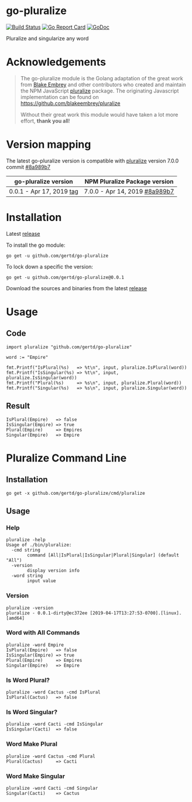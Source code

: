 # go-pluralize
[![Build Status](https://travis-ci.org/gertd/go-pluralize.svg?branch=master)](https://travis-ci.org/gertd/go-pluralize) 
[![Go Report Card](https://goreportcard.com/badge/github.com/gertd/go-pluralize)](https://goreportcard.com/report/github.com/gertd/go-pluralize) 
[![GoDoc](https://godoc.org/github.com/gertd/go-pluralize?status.svg)](https://godoc.org/github.com/gertd/go-pluralize)

Pluralize and singularize any word

# Acknowledgements
> The go-pluralize module is the  Golang adaptation of the great work from [Blake Embrey](https://www.npmjs.com/~blakeembrey) and other contributors who created and maintain the NPM JavaScript [pluralize](https://www.npmjs.com/package/pluralize) package.
> The originating Javascript implementation can be found on https://github.com/blakeembrey/pluralize
> 
> Without their great work this module would have taken a lot more effort, **thank you all**!

# Version mapping

The latest go-pluralize version is compatible with [pluralize](https://www.npmjs.com/package/pluralize) version 7.0.0 commit [#8a989b7](https://github.com/blakeembrey/pluralize/commit/8a989b7dbe9ff145201be5af360c0694eadab5ff)

| go-pluralize version  | NPM Pluralize Package version |
| ------------- | ------------- |
| 0.0.1 - Apr 17, 2019 [tag](https://github.com/gertd/go-pluralize/tree/v0.0.1) | 7.0.0 - Apr 14, 2019 [#8a989b7](https://github.com/blakeembrey/pluralize/commit/8a989b7dbe9ff145201be5af360c0694eadab5ff)  |

# Installation

Latest [release](https://github.com/gertd/go-pluralize/releases/latest)

To install the go module:

    go get -u github.com/gertd/go-pluralize

To lock down a specific the version:

    go get -u github.com/gertd/go-pluralize@0.0.1

Download the sources and binaries from the latest [release](https://github.com/gertd/go-pluralize/releases/latest)


# Usage

## Code
    import pluralize "github.com/gertd/go-pluralize"

    word := "Empire"
    
    fmt.Printf("IsPlural(%s)   => %t\n", input, pluralize.IsPlural(word))
    fmt.Printf("IsSingular(%s) => %t\n", input, pluralize.IsSingular(word))
    fmt.Printf("Plural(%s)     => %s\n", input, pluralize.Plural(word))
    fmt.Printf("Singular(%s)   => %s\n", input, pluralize.Singular(word))

## Result
	IsPlural(Empire)   => false
	IsSingular(Empire) => true
	Plural(Empire)     => Empires
	Singular(Empire)   => Empire


# Pluralize Command Line

## Installation
	go get -x github.com/gertd/go-pluralize/cmd/pluralize




## Usage

### Help
	pluralize -help
    Usage of ./bin/pluralize:
      -cmd string
            command [All|IsPlural|IsSingular|Plural|Singular] (default "All")
      -version
            display version info
      -word string
            input value


### Version
	pluralize -version
	pluralize - 0.0.1-dirty@ec372ee [2019-04-17T13:27:53-0700].[linux].[amd64]

### Word with All Commands
    pluralize -word Empire 
	IsPlural(Empire)   => false
	IsSingular(Empire) => true
	Plural(Empire)     => Empires
	Singular(Empire)   => Empire

### Is Word Plural?
    pluralize -word Cactus -cmd IsPlural
	IsPlural(Cactus)   => false
    
### Is Word Singular?
    pluralize -word Cacti -cmd IsSingular
    IsSingular(Cacti)  => false
    
### Word Make Plural
    pluralize -word Cactus -cmd Plural
	Plural(Cactus)     => Cacti
    
### Word Make Singular
    pluralize -word Cacti -cmd Singular
	Singular(Cacti)    => Cactus


